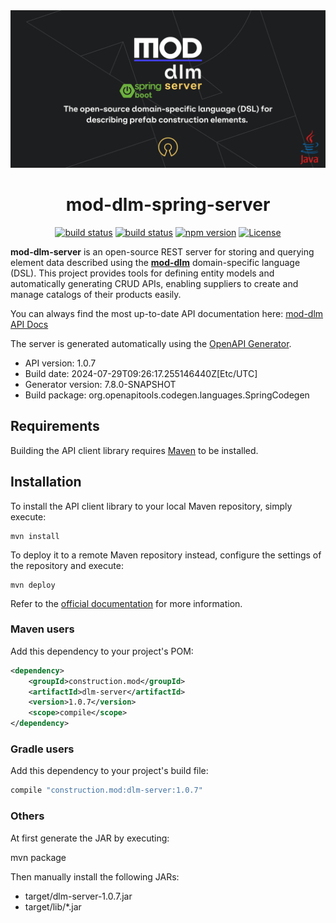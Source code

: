 <div align="center">
    <a href="https://mod.construction/" target="_blank">
        <img src="mod-dlm-spring-server.png" alt="mod-dlm-server-logo"/>
    </a>



# mod-dlm-spring-server

[![build status](https://github.com/mod-construction/mod-dlm/actions/workflows/apidoc.yml/badge.svg)](https://github.com/mod-construction/mod-dlm/actions/workflows/apidoc.yml)
[![build status](https://github.com/mod-construction/mod-dlm/actions/workflows/publish.yml/badge.svg)](https://github.com/mod-construction/mod-dlm/actions/workflows/publish.yml)
[![npm version](https://img.shields.io/npm/v/@mod-construction/mod-dlm/latest)](https://www.npmjs.com/package/@mod-construction/mod-dlm)
[![License](https://img.shields.io/github/license/mod-construction/mod-dlm)](https://opensource.org/licenses/MIT)
</div>

**mod-dlm-server** is an open-source REST server for storing and querying element data described using the **[mod-dlm](https://github.com/mod-construction/mod-dlm)** domain-specific language (DSL).
This project provides tools for defining entity models and automatically generating CRUD APIs, enabling suppliers to create and manage catalogs of their products easily.

You can always find the most up-to-date API documentation here: [mod-dlm API Docs](https://mod-construction.github.io/mod-dlm/)


The server is generated automatically using the  [OpenAPI Generator](https://openapi-generator.tech).

- API version: 1.0.7
- Build date: 2024-07-29T09:26:17.255146440Z[Etc/UTC]
- Generator version: 7.8.0-SNAPSHOT
- Build package: org.openapitools.codegen.languages.SpringCodegen

## Requirements

Building the API client library requires [Maven](https://maven.apache.org/) to be installed.

## Installation

To install the API client library to your local Maven repository, simply execute:

```shell
mvn install
```

To deploy it to a remote Maven repository instead, configure the settings of the repository and execute:

```shell
mvn deploy
```

Refer to the [official documentation](https://maven.apache.org/plugins/maven-deploy-plugin/usage.html) for more information.

### Maven users

Add this dependency to your project's POM:

```xml
<dependency>
    <groupId>construction.mod</groupId>
    <artifactId>dlm-server</artifactId>
    <version>1.0.7</version>
    <scope>compile</scope>
</dependency>
```

### Gradle users

Add this dependency to your project's build file:

```groovy
compile "construction.mod:dlm-server:1.0.7"
```

### Others

At first generate the JAR by executing:

mvn package

Then manually install the following JARs:

* target/dlm-server-1.0.7.jar
* target/lib/*.jar
